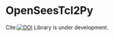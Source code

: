 # OpenSeesTcl2Py
Cite:[![DOI](https://zenodo.org/badge/486115350.svg)](https://zenodo.org/badge/latestdoi/486115350)
Library is under development.
